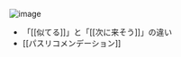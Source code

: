 
![image](https://gyazo.com/5d37c076c33970f38ae7680dafec3510/thumb/1000)

- 「[[似てる]]」と「[[次に来そう]]」の違い
- [[パスリコメンデーション]]
